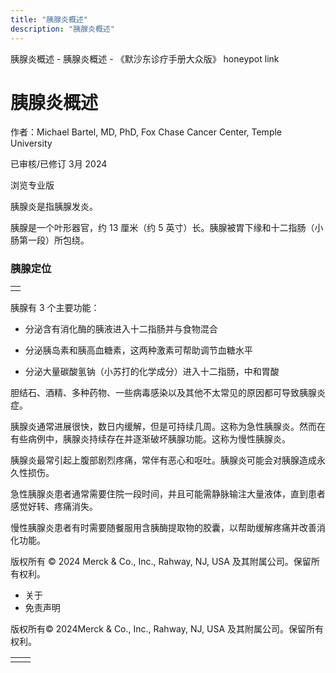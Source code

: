 ```yaml
---
title: "胰腺炎概述"
description: "胰腺炎概述"
---
```


﻿胰腺炎概述 \- 胰腺炎概述 \- 《默沙东诊疗手册大众版》 honeypot link

# 胰腺炎概述

作者：Michael Bartel, MD, PhD, Fox Chase Cancer Center, Temple University

已审核/已修订 3月 2024

浏览专业版

胰腺炎是指胰腺发炎。

胰腺是一个叶形器官，约 13 厘米（约 5 英寸）长。胰腺被胃下缘和十二指肠（小肠第一段）所包绕。

### 胰腺定位

|     |
| --- |
|  |

胰腺有 3 个主要功能：

- 分泌含有消化酶的胰液进入十二指肠并与食物混合

- 分泌胰岛素和胰高血糖素，这两种激素可帮助调节血糖水平

- 分泌大量碳酸氢钠（小苏打的化学成分）进入十二指肠，中和胃酸


胆结石、酒精、多种药物、一些病毒感染以及其他不太常见的原因都可导致胰腺炎症。

胰腺炎通常进展很快，数日内缓解，但是可持续几周。这称为急性胰腺炎。然而在有些病例中，胰腺炎持续存在并逐渐破坏胰腺功能。这称为慢性胰腺炎。

胰腺炎最常引起上腹部剧烈疼痛，常伴有恶心和呕吐。胰腺炎可能会对胰腺造成永久性损伤。

急性胰腺炎患者通常需要住院一段时间，并且可能需静脉输注大量液体，直到患者感觉好转、疼痛消失。

慢性胰腺炎患者有时需要随餐服用含胰酶提取物的胶囊，以帮助缓解疼痛并改善消化功能。



版权所有 © 2024
Merck & Co., Inc., Rahway, NJ, USA 及其附属公司。保留所有权利。

- 关于
- 免责声明

版权所有© 2024Merck & Co., Inc., Rahway, NJ, USA 及其附属公司。保留所有权利。

|     |     |
| --- | --- |
|  |  |